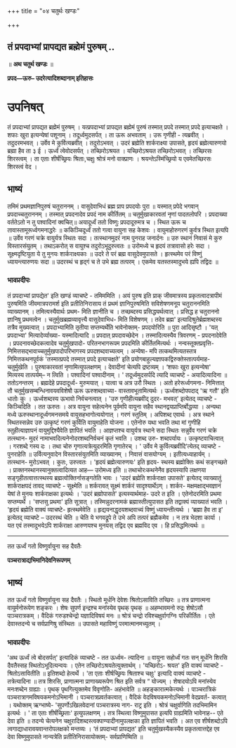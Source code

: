 +++
title = "०४ चतुर्थः खण्डः"

+++


## तं प्रपदाभ्यां प्रापद्यत ब्रह्मेमं पुरुषम् ..

॥ **अथ चतुर्थ खण्डः** ॥

**प्रपद—ऊरु– उदरेत्यादिशब्दानाम् इतिहासः**

# उपनिषत् 

तं प्रपदाभ्यां प्रापद्यत ब्रह्मेमं पुरुषम् । यत्प्रपदाभ्यां प्रापद्यत ब्रह्मेमं पुरुषं तस्मात् प्रपदे तस्मात् प्रपदे इत्याचक्षते । शफाः खुरा इत्यन्येषां पशूनाम् । तदूर्ध्वमुदसर्पत् । ता ऊरू अभवताम् । उरू गृणीही - त्यब्रवीत् । तदुदरमभवत् । उर्वेव मे कुर्वित्यब्रवीत् । तदुरोऽभवत् । उदरं ब्रह्मेति शार्कराक्ष्या उपासते, हृदयं ब्रह्मेत्यारुणयो ब्रह्मा हैव ता ३ ई । ऊर्ध्वं त्वेवोदसर्पत् । तच्छिरोऽश्रयत । यच्छिरोऽश्रयत तच्छिरोऽभवत् । तच्छिरसः शिरस्त्वम् । ता एताः शीर्षंच्छ्रियः श्रिताः,चक्षुः श्रोत्रं मनो वाक्प्राणः । श्रयन्तेऽस्मिंच्छ्रियो य एवमेतच्छिरसः शिरस्त्वं वेद ।

## भाष्यं

तमिमं प्रथमज्ञानिपुरुषं चतुराननम् । वासुदेवाभिधं ब्रह्म प्राप प्रपदयोः पुरा ॥ यस्मात् प्रपेदे भगवान् प्रपदाच्चतुराननम् । तस्मात् प्रपदनादेव प्रपदं नाम कीर्तितम् ॥ चतुर्मुखाकारवतां नृणां पादतलोपरि । प्रपदाख्या वर्ततेऽतो न तु पश्वादिनां क्वचित्॥ अयादूर्ध्वं ततो विष्णुः प्रपदादूरुमत्र च । स्थित ऊरू च तावास्तामूरूर्ध्वगमनाद्धरेः ॥ ककिञ्चिदूर्ध्वं ततो गत्वा वायुना सह केशवः । वायुमाहोरुगरणं कुर्वत्र स्थित इत्यपि ॥ उर्वेव गरणं चक्रे वायुर्यत्र स्थितः सदा । तत्स्थानमुदरं नाम पुनराह जनार्दनः ॥ उरु स्थानं निवासं मे कुरु विस्तारसंयुतम् । तथाऽकरोत् स वायुश्च तदुरोऽभूदुरुत्वतः ॥ उरोमध्ये च हृदयं तत्रावासो हरेः सदा । सूक्ष्मदृष्टियुता ये तु मुनयः शार्कराक्ष्यकाः ॥ उदरे ते परं ब्रह्म वासुदेवमुपासते । हृत्स्थमेव परं विष्णुं ध्यायन्त्यारुणयः सदा ॥ उदरस्थं च हृद्गं च ते उभे ब्रह्म तत्परम् । एकमेव यतस्तस्मादुभये ह्यपि तद्विदः ॥

### **भावप्रदीपः**

तं प्रपदाभ्यां प्रापद्येत' इति खण्डं व्याचष्टे - तमिममिति । अयं पुरुष इति प्राक् जीवमात्रस्य प्रकृतत्वादत्रापीमं पुरुषमिति जीवमात्रपरामर्श इति प्रतीतिनिरासाय तं प्रथमं ज्ञानिपुरुषमिति सविशेषणमनूय चतुराननमिति व्याख्यानम् । तमित्यस्यैवार्थः प्रथम- मिति ज्ञानीति च । तच्छब्दस्य प्रसिद्ध्यर्थत्वात् । प्रसिद्ध ह चतुराननो ज्ञानिषु प्रथमत्वेन । चतुर्मुखब्रह्मव्यावृत्त्यै वासुदेवाभिध- मिति विशेषणम् । तदेव ब्रह्म' इत्यादिश्रुतेर्ब्रह्मशब्दस्य तत्रैव मुख्यत्वात् । प्रपदाभ्यामिति तृतीया सप्तम्यर्थेति भावेनोक्तम्- प्रपदयोरिति ॥ पुरा आदिसृष्टौ । 'यत् प्रपदाभ्या' मित्यादेर्व्याख्या- यस्मादित्यादि ॥ प्रपदात् प्रपदावच्छेदेन । तस्मादित्यस्यैव त्रिवरणम् - प्रपदनादेवेति । प्रपदनावच्छेदकत्वादेव चतुर्मुखपादो- परितनभागरूपम प्रपदमिति कीर्तितमित्यर्थः । नन्वस्तूक्तप्रवृत्ति- निमित्तसद्भावाच्चतुर्मुखपादोपरिभागस्य प्रपदशब्दवाच्यत्वम् । अन्येषा- मपि तत्कथमित्यतस्तत्र निमित्तकथनपूर्वकं 'तस्मात्प्रपदे तस्मात् प्रपदे इत्याचक्षते' इति प्रयोगबाहुल्यज्ञापकद्विरुक्तेस्तात्पर्यमाह- चतुर्मुखेति । पुरुषाकारवतां नृणामित्युपलक्षणम् । देवादीनां चेत्यपि द्रष्टव्यम् । ‘शफाः खुरा इत्यन्येषा' मित्यस्य तात्पर्यम्– न त्विति । पश्वादिनां पश्वादीनाम् । ' तदूर्ध्वमुदसर्पदि त्यादि व्याचष्टे - अयादित्यादिना ॥ ततोऽनन्तरम् । ब्रह्मदेहे प्रपदादूर्ध्व- मुरुमयात् । यात्वा च अत्र उरौ स्थितः । अतो हरेरूर्ध्वगमना- निमित्तात् तौ चतुर्मुखसम्बन्धिनावयवविशेषौ ऊरू ऊरुशब्दवाच्या- वास्तावभूतामित्यर्थः । ऊर्ध्वशब्दोपपदाद् 'ऋ गतौ' इति धातोः कुः । ऊर्ध्वशब्दस्य ऊभावो निर्वचनत्वात् । 'उरु गृणीहीत्यब्रवीद् दुदर- मभवत्' इत्येतद् व्याचष्टे - किञ्चिदिति । तत ऊरुतः । अत्र वायुना सहेत्यनेन पूर्वमपि वायुना सहैव स्थानद्वयप्राप्तिर्बोद्धव्या । अन्यथा मध्ये ऊरुस्थानादूर्ध्वगमनसमये वायुसहभागोत्ययोगात् । गरणं स्तुतिम् । अपिशब्द एवार्थः । अत्र स्थाने स्थितस्सन्नेव उरु उत्कृष्टं गरणं कुर्विति वायुमाहेति योजना । एतेनोरु यथा भवति तथा मां गृणीहि स्तुहीत्याज्ञापनं वायुमुद्दिश्यैवेति ज्ञापितं भवति । आज्ञप्तश्च वायुर्यत्र स्थाने सदा स्थितः सन्नुर्वेव गरणं चक्रे तत्स्थान- मुदरं नामाभवदित्यनेनोदरशब्दनिर्वचनं कृतं भवति । उशब्द उरु- शब्दपर्यायः । उत्कृष्टवाचित्वात् । गरशब्दे गस्य दः । तथा चोरु गृणात्यत्रेत्युदरमिति गृणातेरच् । ' उर्वेव मे कुर्वित्यब्रवीदि’त्येतद् व्याचष्टे - पुनराहेति ॥ उर्वित्यनुवादेन विस्तारसंयुतमिति व्याख्यानम् । निवासं वासयोग्यम् । इतीत्यध्याहार्यम् । तत्स्थान- मुरोऽभवत् । कुतः, उरुत्वतः । 'हृदयं ब्रह्मेत्यारुणयः' इति हृदय- स्थस्य ब्रह्मोक्तिः कथं सङ्गच्छते । प्राक्तनस्थानस्यानुक्तत्वादित्यत आह— उरोमध्य इति ॥ तथाचोरःकथनेनैव हृदयस्यापि लक्षणया सङ्गृहीतत्वात्तत्स्थस्य ब्रह्मत्वोक्तिर्नासङ्गतेति भावः । 'उदरं ब्रह्मेति शार्कराक्षा उपासते' इत्येतद् व्याख्यातुं शार्कराक्षपदं तावद् व्याचष्टे - सूक्ष्मेति ॥ शर्करावत् सूक्ष्मं शार्करं सादृश्यार्थेऽण् । शार्कर- मक्षमक्षाद्भवज्ञानं येषां ते मुनयः शार्कराक्षका इत्यर्थः । 'उदरं ब्रह्मोपासते' इत्यस्यार्थमाह- उदरे त इति । एतेनोदरमिति प्रथमा सप्तम्यर्थे । 'सप्तसु प्रथमा' इति सूत्रात् । तस्मिन्नुदरनामकं ब्रह्मास्तीत्युपासत इति तद्वाक्यं व्याख्यातं भवति । 'हृदयं ब्रह्मेति वाक्यं व्याचष्टे- हृत्स्थमेवेति ॥ हृद्ययनाद्धृदयशब्दवाच्यं विष्णुं ध्यायन्तीत्यर्थः । ‘ब्रह्मा हैव ता इ' इत्येतद् व्याचष्टे – उदरस्थं चेति ॥ चेति ये भगवद्रूपे ते उभे अपि तत्परं ब्रह्मैकमेव । न तत्र भेदशा कार्या । यत एवं तस्मादुभयेऽपि शार्कराक्षा आरुणयश्च मुनयस् तद्विद एव ब्रह्मविद एव । हि प्रसिद्धमित्यर्थः ॥

------------------------------------------------------------------------

तत ऊर्ध्वं गतो विष्णुर्वायुना सह दैवतैः

**पञ्चरात्राद्यभिमानिदेवनिरूपणम्**

## भाष्यं

तत ऊर्ध्वं गतो विष्णुर्वायुना सह दैवतैः । स्थितो मूर्धनि देवेशः श्रितोऽसाविति तच्छिरः ॥ तत्र प्राणात्मना वायुर्मनोरूपेण शङ्करः । शेषः सुपर्ण इन्द्रश्च मनांस्येव पृथक् पृथक् ॥ अहम्भावमनो रुद्रः शेषोऽसौ पाञ्चरात्रकम् । वैदिकं गरुडश्चेन्द्रो यज्ञादिविषयं मनः ॥ श्रोत्रं चन्द्रो रविश्चक्षुर्वागग्निः परिकीर्तितः । एते देवास्तदन्ये च सर्वप्राणिषु संस्थितः ॥ उपासते महाविष्णुं परमात्मानमच्युतम् ।

### **भावप्रदीपः**

'अथ ऊर्ध्वं त्वे बोदसर्पत्' इत्यादिकं व्याचष्टे - तत ऊर्ध्वम- त्यादिना ॥ वायुना सहोर्ध्वं गतः सन् मूर्धनि शिरसि दैवतैस्सह स्थितोऽभूदित्यन्वयः । एतेन तच्छिरोऽश्रयतेत्युक्तार्थम् । 'यच्छिरोऽ- श्रयत' इति वाक्यं व्याचष्टे - श्रितोऽसावितीति ॥ इतिशब्दो हेत्वर्थे । 'ता एताः शीर्षच्छ्रियः श्रिताश्च चक्षुः' इत्यादि वाक्यं व्याचष्टे - तत्रेत्यादिना ॥ तत्र शिरसि, प्राणात्मना प्राणाख्यरूपेण श्रित इति सर्वत्र “ योज्यम् । शेषादयोऽपि मनांस्येव मनःशब्देन ग्राह्याः । पृथक् पृथगित्युक्तमेव विवृणोति- अहंभावेति ॥ अहङ्कारात्मकेत्यर्थः । पाञ्चरात्रिकं पञ्चरात्रागमविषयकमनोऽभिमानी । पञ्चरात्रप्रवर्तकत्वात् । वैदिकं वेदविषयकमनोऽभिमानी वेदप्रवर्त- कत्वात् । यथोक्तम् ऋग्भाष्ये- 'सुपर्णोऽखिलवेदानां पञ्चरात्रस्य नाग- राट्र इति । श्रोत्रं चक्षुर्वागिति तदभिमामिन इत्यर्थः । ' ता एताः शीर्षंच्छ्रिताः' इत्युपलक्षणम् । तत्र स्थित्वा विष्णुमुपासत इत्यपि ग्राह्यमिति भावेनाह-- एते देवा इति ॥ तदन्ये चेत्यनेन चक्षुरादिशब्दस्त्वक्पाण्यादीनामुपलक्षका इति ज्ञापितं भवति । अत एव शीर्षशब्दोऽपि त्वगाद्याधारावयवान्तरोपलक्षको मन्तव्यः । ‘तं प्रपदाभ्यां प्रापद्यत' इति चतुर्मुखस्यैकस्यैव प्रकृतत्वात्तद्देह एव देवा विष्णुमुपासते नान्यत्रेति प्रतीतिनिरासायोक्तम्- सर्वप्राणिष्विति ॥


